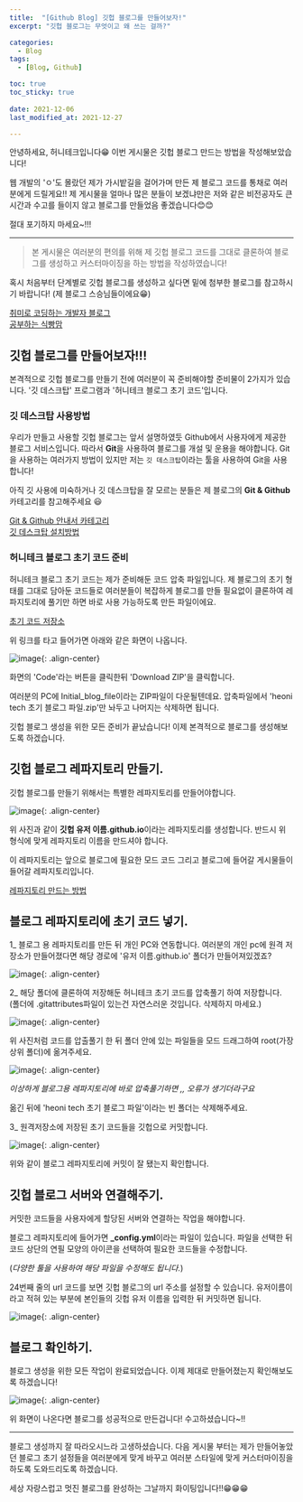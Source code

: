 ```yaml
---
title:  "[Github Blog] 깃헙 블로그를 만들어보자!" 
excerpt: "깃헙 블로그는 무엇이고 왜 쓰는 걸까?"

categories:
  - Blog
tags:
  - [Blog, Github]

toc: true
toc_sticky: true
 
date: 2021-12-06
last_modified_at: 2021-12-27

---
```


안녕하세요, 허니테크입니다😁 이번 게시물은 깃헙 블로그 만드는 방법을 작성해보았습니다! 

웹 개발의 'ㅇ'도 몰랐던 제가 가시밭길을 걸어가며 만든 제 블로그 코드를 통채로 여러분에게 드릴게요!! 제 게시물을 얼마나 많은 분들이 보겠냐만은 저와 같은 비전공자도 큰 시간과 수고를 들이지 않고 블로그를 만들었음 좋겠습니다😊😊

절대 포기하지 마세요~!!! 

-----

> 본 게시물은 여러분의 편의를 위해 제 깃헙 블로그 코드를 그대로 클론하여 블로그를 생성하고 커스터마이징을 하는 방법을 작성하였습니다! 

혹시 처음부터 단계별로 깃헙 블로그를 생성하고 싶다면 밑에 첨부한 블로그를 참고하시기 바랍니다! (제 블로그 스승님들이에요😁)

[취미로 코딩하는 개발자 블로그](https://devinlife.com/howto/)  
[공부하는 식빵맘](https://ansohxxn.github.io/categories/blog)

## 깃헙 블로그를 만들어보자!!!

본격적으로 깃헙 블로그를 만들기 전에 여러분이 꼭 준비해야할 준비물이 2가지가 있습니다. '깃 데스크탑' 프로그램과 '허니테크 블로그 초기 코드'입니다. 

### 깃 데스크탑 사용방법

우리가 만들고 사용할 깃헙 블로그는 앞서 설명하였듯 Github에서 사용자에게 제공한 블로그 서비스입니다. 따라서 **Git**을 사용하여 블로그를 개설 및 운용을 해야합니다. Git을 사용하는 여러가지 방법이 있지만 저는 `깃 데스크탑`이라는 툴을 사용하여 Git을 사용합니다! 

아직 깃 사용에 미숙하거나 깃 데스크탑을 잘 모르는 분들은 제 블로그의 **Git & Github** 카테고리를 참고해주세요 😃

[Git & Github 안내서 카테고리](https://heoni00.github.io/categories/git)  
[깃 데스크탑 설치방법](https://heoni00.github.io/git/git-&-github_01/#2-git-desktop-%EC%84%A4%EC%B9%98)  

### 허니테크 블로그 초기 코드 준비

허니테크 블로그 초기 코드는 제가 준비해둔 코드 압축 파일입니다. 제 블로그의 초기 형태를 그대로 담아둔 코드들로 여러분들이 복잡하게 블로그를 만들 필요없이 클론하여 레파지토리에 풀기만 하면 바로 사용 가능하도록 만든 파일이에요. 

[초기 코드 저장소](https://github.com/heoni00/Initial_blog_file)

위 링크를 타고 들어가면 아래와 같은 화면이 나옵니다. 

![image](https://user-images.githubusercontent.com/67791317/147407428-b3152796-d87b-4148-9589-262c4794071f.png){: .align-center}

화면의 'Code'라는 버튼을 클릭한뒤 'Download ZIP'을 클릭합니다. 

여러분의 PC에 Initial_blog_file이라는 ZIP파일이 다운될텐데요. 압축파일에서 'heoni tech 초기 블로그 파일.zip'만 놔두고 나머지는 삭제하면 됩니다. 

깃헙 블로그 생성을 위한 모든 준비가 끝났습니다! 이제 본격적으로 블로그를 생성해보도록 하겠습니다. 

## 깃헙 블로그 레파지토리 만들기. 

깃헙 블로그를 만들기 위해서는 특별한 레파지토리를 만들어야합니다. 

![image](https://user-images.githubusercontent.com/67791317/147407823-940fb22a-17c3-49a2-8d4c-3b7c58f46b95.png){: .align-center}

위 사진과 같이 **깃헙 유저 이름.github.io**이라는 레파지토리를 생성합니다. 반드시 위 형식에 맞게 레파지토리 이름을 만드셔야 합니다. 

이 레파지토리는 앞으로 블로그에 필요한 모드 코드 그리고 블로그에 들어갈 게시물들이 들어갈 레파지토리입니다. 

[레파지토리 만드는 방법](https://heoni00.github.io/git/git-&-github_02/#%EB%A0%88%ED%8C%8C%EC%A7%80%ED%86%A0%EB%A6%ACrepositories-%EB%A7%8C%EB%93%A4%EA%B8%B0-%EB%B0%8F-pc-%EC%97%B0%EB%8F%99)

## 블로그 레파지토리에 초기 코드 넣기. 

1_ 블로그 용 레파지토리를 만든 뒤 개인 PC와 연동합니다. 여러분의 개인 pc에 원격 저장소가 만들어졌다면 해당 경로에 '유저 이름.github.io' 폴더가 만들어져있겠죠?

![image](https://user-images.githubusercontent.com/96686229/147408249-4a53fa42-8d0c-4744-98cb-8dc1beeeb2a6.png){: .align-center}

2_ 해당 폴더에 클론하여 저장해둔 허니테크 초기 코드를 압축풀기 하여 저장합니다. (폴더에 .gitattributes파일이 있는건 자연스러운 것입니다. 삭제하지 마세요.)

![image](https://user-images.githubusercontent.com/96686229/147408632-ec1bcefd-a823-42cc-b4ea-8bf3ed082ef7.png){: .align-center}

위 사진처럼 코드를 압출풀기 한 뒤 폴더 안에 있는 파일들을 모드 드래그하여 root(가장 상위 폴더)에 옮겨주세요. 

![image](https://user-images.githubusercontent.com/96686229/147408667-ca968138-6bb6-49a7-8da7-7f13870a3b1a.png){: .align-center}

*이상하게 블로그용 레파지토리에 바로 압축풀기하면 ,, 오류가 생기더라구요*

옮긴 뒤에 'heoni tech 초기 블로그 파일'이라는 빈 폴더는 삭제해주세요. 

3_ 원격저장소에 저장된 초기 코드들을 깃헙으로 커밋합니다. 

![image](https://user-images.githubusercontent.com/96686229/147408750-583fa75f-9b9d-4fcb-8800-c1a06f80f2a1.png){: .align-center}

위와 같이 블로그 레파지토리에 커밋이 잘 됐는지 확인합니다. 

## 깃헙 블로그 서버와 연결해주기.

커밋한 코드들을 사용자에게 할당된 서버와 연결하는 작업을 해야합니다. 

블로그 레파지토리에 들어가면 **_config.yml**이라는 파일이 있습니다. 파일을 선택한 뒤 코드 상단의 연필 모양의 아이콘을 선택하여 필요한 코드들을 수정합니다. 

(*다양한 툴을 사용하여 해당 파일을 수정해도 됩니다.*)

24번째 줄의 url 코드를 보면 깃헙 블로그의 url 주소를 설정할 수 있습니다. 유저이름이라고 적혀 있는 부분에 본인들의 깃헙 유저 이름을 입력한 뒤 커밋하면 됩니다. 

![image](https://user-images.githubusercontent.com/96686229/147415034-57894d75-cbd6-4692-87c9-bb7b73b55be9.png){: .align-center}

## 블로그 확인하기. 

블로그 생성을 위한 모든 작업이 완료되었습니다. 이제 제대로 만들어졌는지 확인해보도록 하겠습니다!

![image](https://user-images.githubusercontent.com/96686229/147415110-c2123489-64c5-4114-8f01-a2682ec76f10.png){: .align-center}

위 화면이 나온다면 블로그를 성공적으로 만든겁니다! 수고하셨습니다~!! 

-----

블로그 생성까지 잘 따라오시느라 고생하셨습니다. 다음 게시물 부터는 제가 만들어놓았던 블로그 초기 설정들을 여러분에게 맞게 바꾸고 여러분 스타일에 맞게 커스터마이징을 하도록 도와드리도록 하겠습니다. 

세상 자랑스럽고 멋진 블로그를 완성하는 그날까지 화이팅입니다!!😁😁😁